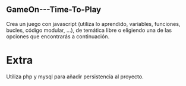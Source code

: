 ## GameOn---Time-To-Play

Crea un juego con javascript (utiliza lo aprendido, variables, funciones, bucles, código modular, ...), de temática libre o eligiendo una de las opciones que encontrarás a continuación.

# Extra

Utiliza php y mysql para añadir persistencia al proyecto.
